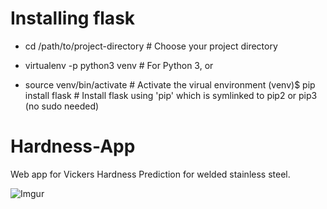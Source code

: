 
# Installing flask 
- cd /path/to/project-directory      # Choose your project directory
- virtualenv -p python3 venv  # For Python 3, or


- source venv/bin/activate    # Activate the virual environment
(venv)$ pip install flask     # Install flask using 'pip' which is symlinked to pip2 or pip3 (no sudo needed)


# Hardness-App
Web app for Vickers Hardness Prediction for welded stainless steel. 

![Imgur](https://imgur.com/xwhL9V9.png)

